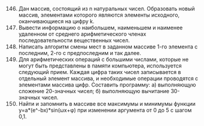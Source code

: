 146.	Дан массив, состоящий из n натуральных чисел. Образовать новый массив, элементами которого являются элементы исходного, оканчивающиеся на цифру k.
153.	Вывести информацию о наибольшем, наименьшем и наименее удаленном от среднего арифметического членах последовательности вещественных чисел.
172.	Написать алгоритм смены мест в заданном массиве 1-го элемента с последним, 2-го с предпоследним и так далее.
209.	Для арифметических операций с большими числами, которые не могут быть представлены в памяти компьютера, используется следующий прием. Каждая цифра таких чисел записывается в отдельный элемент массива, и необходимые операции проводятся с элементами массива цифр. Составить программу:
а) выполняющую сложение 20-значных чисел;
б) выполняющую вычитание 30-значных чисел.
60.	Найти и запомнить в массиве все максимумы и минимумы функции y=a*(e^-bx)*sin(ωx+φ) при изменении аргумента от 0 до 5 с шагом 0,1.
